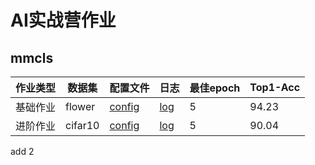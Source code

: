 # AI实战营作业
## mmcls
|作业类型|数据集|配置文件|日志|最佳epoch|Top1-Acc|
|-------|-----|-------|----|----|---|
|基础作业| flower | [config](link) | [log](link) | 5 | 94.23|
|进阶作业| cifar10 | [config](link) | [log](link) | 5 | 90.04 |

add 2